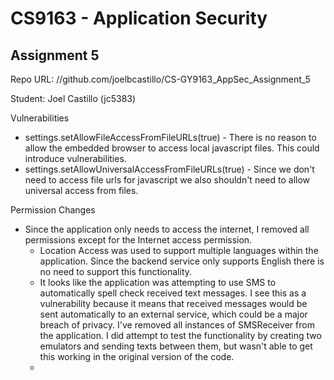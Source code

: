 # CS9163 - Application Security 
## Assignment 5

Repo URL: //github.com/joelbcastillo/CS-GY9163_AppSec_Assignment_5

Student: Joel Castillo (jc5383)

Vulnerabilities
- settings.setAllowFileAccessFromFileURLs(true) - There is no reason to allow the embedded browser to access local javascript files. This could introduce vulnerabilities. 
- settings.setAllowUniversalAccessFromFileURLs(true) - Since we don't need to access file urls for javascript we also shouldn't need to allow universal access from files.

Permission Changes
- Since the application only needs to access the internet, I removed all permissions except for the Internet access permission. 
  - Location Access was used to support multiple languages within the application. Since the backend service only supports English there is no need to support this functionality. 
  - It looks like the application was attempting to use SMS to automatically spell check received text messages. I see this as a vulnerability because it means that received messages would be sent automatically to an external service, which could be a major breach of privacy. I've removed all instances of SMSReceiver from the application. I did attempt to test the functionality by creating two emulators and sending texts between them, but wasn't able to get this working in the original version of the code.
  - 
